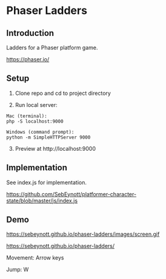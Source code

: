 # Phaser Ladders

## Introduction

Ladders for a Phaser platform game.

https://phaser.io/

## Setup

1. Clone repo and cd to project directory

2. Run local server:

```
Mac (terminal):
php -S localhost:9000

Windows (command prompt):
python -m SimpleHTTPServer 9000

```

3. Preview at http://localhost:9000

## Implementation

See index.js for implementation.

https://github.com/SebEynott/platformer-character-state/blob/master/js/index.js

## Demo

https://sebeynott.github.io/phaser-ladders/images/screen.gif

https://sebeynott.github.io/phaser-ladders/

Movement: Arrow keys

Jump: W